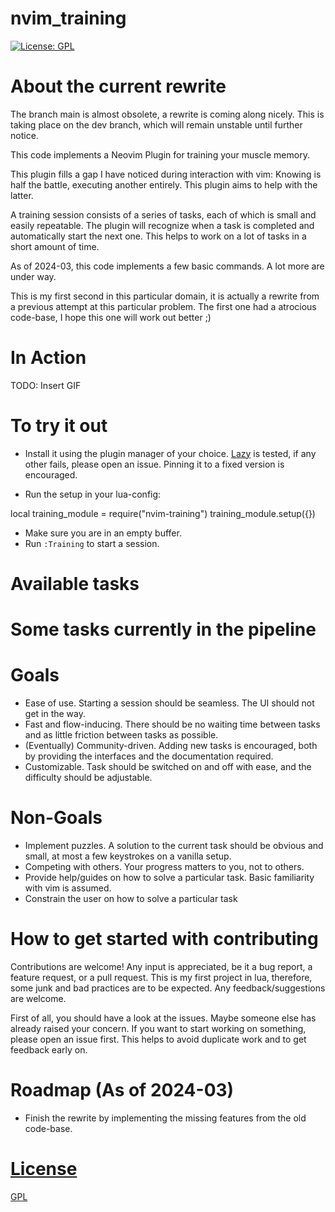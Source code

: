 # nvim_training

[![License: GPL](https://img.shields.io/badge/License-GPL-brightgreen.svg)](https://opensource.org/license/gpl-3-0/)

# About the current rewrite
The branch main is almost obsolete, a rewrite is coming along nicely.
This is taking place on the dev branch, which will remain unstable until 
further notice.

This code implements a Neovim Plugin for training your muscle memory.

This plugin fills a gap I have noticed during interaction with vim:
Knowing is half the battle, executing another entirely.
This plugin aims to help with the latter.

A training session consists of a series of tasks, each of which is small and easily repeatable.
The plugin will recognize when a task is completed and automatically start the next one.
This helps to work on a lot of tasks in a short amount of time.

As of 2024-03, this code implements a few basic commands.
A lot more are under way.

This is my first second in this particular domain, it is actually a 
rewrite from a previous attempt at this particular problem. The first 
one had a atrocious code-base, I hope this one will work out better  ;)


# In Action
TODO: Insert GIF

# To try it out

- Install it using the plugin manager of your choice. [Lazy](https://github.com/folke/lazy.nvim) is tested, if any other fails, please open an issue. Pinning it to a fixed version is encouraged.

- Run the setup in your lua-config:

local training_module = require("nvim-training")
training_module.setup({})
- Make sure you are in an empty buffer.
- Run `:Training` to start a session.

# Available tasks

# Some tasks currently in the pipeline 

# Goals 
- Ease of use. Starting a session should be seamless. The UI should not get in the way.
- Fast and flow-inducing. There should be no waiting time between tasks and as little friction between tasks as possible.
- (Eventually) Community-driven. Adding new tasks is encouraged, both by providing the interfaces and the documentation required.
- Customizable. Task should be switched on and off with ease, and the difficulty should be adjustable.

# Non-Goals
- Implement puzzles. A solution to the current task should be obvious and small, at most a few keystrokes on a vanilla setup.
- Competing with others. Your progress matters to you, not to others. 
- Provide help/guides on how to solve a particular task. Basic familiarity with vim is assumed.
- Constrain the user on how to solve a particular task


# How to get started with contributing
Contributions are welcome! Any input is appreciated, be it a bug report, a feature request, or a pull request.
This is my first project in lua, therefore, some junk and bad practices are to be expected. Any feedback/suggestions
are welcome. 

First of all, you should have a look at the issues. Maybe someone else has already raised your concern.
If you want to start working on something, please open an issue first. This helps to avoid duplicate work and to get feedback early on.


# Roadmap (As of 2024-03)
- Finish the rewrite by implementing the missing features from the old code-base.

# [License](/LICENSE)
[GPL](LICENSE)
